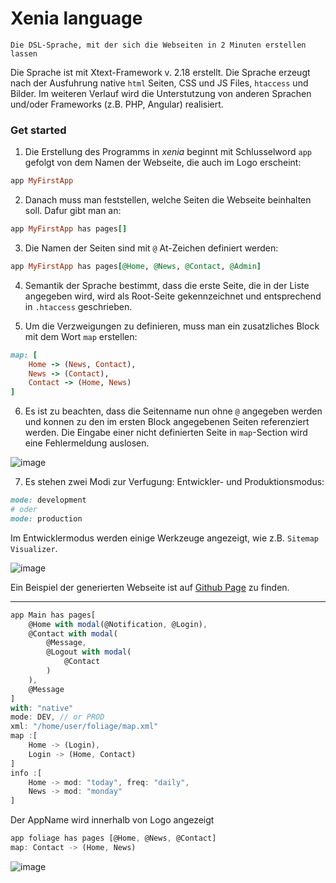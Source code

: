 # Xenia language

```
Die DSL-Sprache, mit der sich die Webseiten in 2 Minuten erstellen lassen
```

Die Sprache ist mit Xtext-Framework v. 2.18 erstellt. Die Sprache erzeugt nach der Ausfuhrung native `html` Seiten, CSS und JS Files, `htaccess` und Bilder. Im weiteren Verlauf wird die Unterstutzung von anderen Sprachen und/oder Frameworks (z.B. PHP, Angular) realisiert. 

### Get started

1. Die Erstellung des Programms in *xenia* beginnt mit Schlusselword `app` gefolgt von dem Namen der Webseite, die auch im Logo erscheint:

```ruby
app MyFirstApp
```

2. Danach muss man feststellen, welche Seiten die Webseite beinhalten soll. Dafur gibt man an:

```ruby
app MyFirstApp has pages[]
```

3. Die Namen der Seiten sind mit `@` At-Zeichen definiert werden:

```ruby
app MyFirstApp has pages[@Home, @News, @Contact, @Admin]
```

4. Semantik der Sprache bestimmt, dass die erste Seite, die in der Liste angegeben wird, wird als Root-Seite gekennzeichnet und entsprechend in `.htaccess` geschrieben.

5. Um die Verzweigungen zu definieren, muss man ein zusatzliches Block mit dem Wort `map` erstellen:

```ruby
map: [
	Home -> (News, Contact),
	News -> (Contact),
	Contact -> (Home, News)
]
```

6. Es ist zu beachten, dass die Seitenname nun ohne `@` angegeben werden und konnen zu den im ersten Block angegebenen Seiten referenziert werden. Die Eingabe einer nicht definierten Seite in `map`-Section wird eine Fehlermeldung auslosen.

![image](https://user-images.githubusercontent.com/30366483/65834656-8e073e80-e2dd-11e9-939d-fbd5a94b03d0.PNG)

7. Es stehen zwei Modi zur Verfugung: Entwickler- und Produktionsmodus:

```ruby
mode: development
# oder
mode: production
```
Im Entwicklermodus werden einige Werkzeuge angezeigt, wie z.B. `Sitemap Visualizer`.

![image](https://user-images.githubusercontent.com/30366483/65917246-3cdb7580-e3d7-11e9-85ab-2699a3ef49b3.png)

Ein Beispiel der generierten Webseite ist auf [Github Page](https://rodchenk.github.io/xenia) zu finden.

***

```typescript
app Main has pages[
	@Home with modal(@Notification, @Login), 
	@Contact with modal(
		@Message, 
		@Logout with modal(
			@Contact
		)
	), 
	@Message
]
with: "native"
mode: DEV, // or PROD
xml: "/home/user/foliage/map.xml"
map :[
	Home -> (Login),
	Login -> (Home, Contact)
]
info :[
	Home -> mod: "today", freq: "daily",
	News -> mod: "monday"
]
```
Der AppName wird innerhalb von Logo angezeigt
```typescript
app foliage has pages [@Home, @News, @Contact]
map: Contact -> (Home, News)
```
![image](https://user-images.githubusercontent.com/30366483/65375895-5889a200-dc9a-11e9-89f1-4f194d310626.png)
